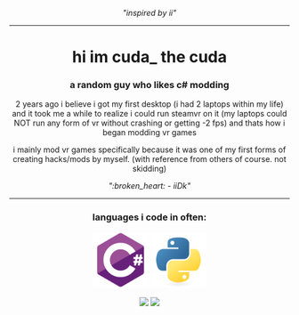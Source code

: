 <p align="center"><em>"inspired by ii"</em></p>

---

<h1 align="center">hi im cuda_ the cuda</h1>
<h3 align="center">a random guy who likes c# modding</h3>
<p align="center">2 years ago i believe i got my first desktop (i had 2 laptops within my life) and it took me a while to realize i could run steamvr on it (my laptops could NOT run any form of vr without crashing or getting -2 fps) and thats how i began modding vr games</p>
<p align="center">i mainly mod vr games specifically because it was one of my first forms of creating hacks/mods by myself. (with reference from others of course. not skidding)</p>
<p align="center"><em>":broken_heart: - iiDk"</em></p>

---

<h3 align="center">languages i code in often:</h3>
<p align="center">
  <img src="https://raw.githubusercontent.com/devicons/devicon/refs/heads/master/icons/csharp/csharp-original.svg" width="100" height="100"/>
  <img src="https://raw.githubusercontent.com/devicons/devicon/refs/heads/master/icons/python/python-original.svg" width="100" height="100"/>
</p>
<p align="center">
  <img src="https://github-readme-stats.vercel.app/api?username=cudadotsln" height=200 />
  <img src="https://github-readme-stats.vercel.app/api/top-langs/?username=cudadotsln&langs_count=3" height=200 />
</p>
